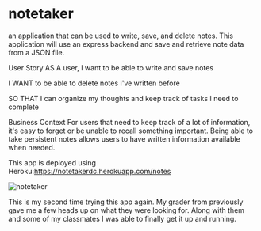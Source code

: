 # notetaker
an application that can be used to write, save, and delete notes. This application will use an express backend and save and retrieve note data from a JSON file.

User Story
AS A user, I want to be able to write and save notes

I WANT to be able to delete notes I've written before

SO THAT I can organize my thoughts and keep track of tasks I need to complete

Business Context
For users that need to keep track of a lot of information, it's easy to forget or be unable to recall something important. Being able to take persistent notes allows users to have written information available when needed.

 This app is deployed using Heroku:https://notetakerdc.herokuapp.com/notes


![notetaker](https://user-images.githubusercontent.com/72281065/102158357-87aba680-3e3e-11eb-814a-45064a286536.JPG)



This is my second time trying this app again. My grader from previously gave me a few heads up on what they were looking for. Along with them and some of my classmates I was able to finally get it up and running. 
